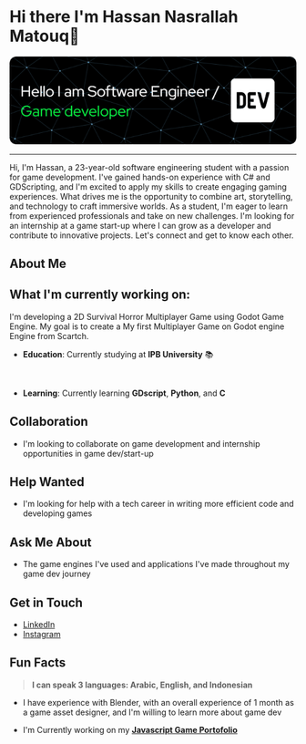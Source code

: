 

**Hi there I'm Hassan Nasrallah Matouq👋**
================
<div align="center">
  <img src="newbanner.png" alt="Codeisme Banner">
</div>




---
Hi, I'm Hassan, a 23-year-old software engineering student with a passion for game development. I've gained hands-on experience with C# and GDScripting, and I'm excited to apply my skills to create engaging gaming experiences. What drives me is the opportunity to combine art, storytelling, and technology to craft immersive worlds. As a student, I'm eager to learn from experienced professionals and take on new challenges. I'm looking for an internship at a game start-up where I can grow as a developer and contribute to innovative projects. Let's connect and get to know each other.

**About Me**
------------

## What I'm currently working on:
I'm developing a 2D Survival Horror Multiplayer Game using Godot Game Engine. My goal is to create a My first Multiplayer Game on Godot engine Engine from Scartch.



* **Education**: Currently studying at  **IPB University** 📚
<br>

* **Learning**: Currently learning **GDscript**, **Python**, and **C**

**Collaboration**
----------------

* I'm looking to collaborate on game development and internship opportunities in game dev/start-up

**Help Wanted**
--------------

* I'm looking for help with a tech career in writing more efficient code and developing games

**Ask Me About**
----------------

* The game engines I've used and applications I've made throughout my game dev journey

**Get in Touch**
----------------

* [LinkedIn](https://www.linkedin.com/in/hassan-nasrallah-matouq-124a771b0/)
* [Instagram](https://www.instagram.com/foryou_tocode)

**Fun Facts**
--------------

> **I can speak 3 languages: Arabic, English, and Indonesian**
* I have experience with Blender, with an overall experience of 1 month as a game asset designer, and I'm willing to learn more about game dev

- I'm Currently working on my [**Javascript Game Portofolio**](https://github.com/Code-is-me)
